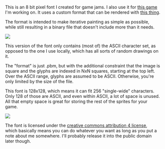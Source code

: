 This is an 8 bit pixel font I created for game jams.
I also use it for [this game][1] I'm working on.
It uses a custom format that can be rendered with [this thing][2].

The format is intended to make iterative painting as simple as possible,
while still resulting in a binary file that doesn't include more than it needs.

![](media/toast.png)

This version of the font only contains (most of) the ASCII character set,
as opposed to the one I use locally,
which has all sorts of random drawings on it.

The "format" is just .pbm,
but with the additional constraint that the image is square
and the glyphs are indexed in NxN squares, starting at the top left.
Over the ASCII range, glyphs are assumed to be ASCII.
Otherwise, you're only limited by the size of the file.

This font is 128x128, which means it can fit 256 "single-wide" characters.
Only 128 of those are ASCII, and even within ASCII, a lot of space is unused.
All that empty space is great for storing the rest of the sprites for your game.

![](media/kufont-ascii.png)

The font is licensed under the [creative commons attribution 4 license][3],
which basically means you can do whatever you want
as long as you put a note about me somewhere.
I'll probably release it into the public domain later though.

[1]: https://aaronsee.media/ku.html
[2]: https://github.com/acgaudette/txtquad
[3]: https://creativecommons.org/licenses/by/4.0/legalcode
